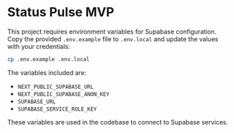 # Status Pulse MVP

This project requires environment variables for Supabase configuration. Copy the
provided `.env.example` file to `.env.local` and update the values with your
credentials:

```bash
cp .env.example .env.local
```

The variables included are:

- `NEXT_PUBLIC_SUPABASE_URL`
- `NEXT_PUBLIC_SUPABASE_ANON_KEY`
- `SUPABASE_URL`
- `SUPABASE_SERVICE_ROLE_KEY`

These variables are used in the codebase to connect to Supabase services.
